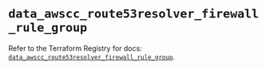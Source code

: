 # `data_awscc_route53resolver_firewall_rule_group`

Refer to the Terraform Registry for docs: [`data_awscc_route53resolver_firewall_rule_group`](https://registry.terraform.io/providers/hashicorp/awscc/0.70.0/docs/data-sources/route53resolver_firewall_rule_group).
